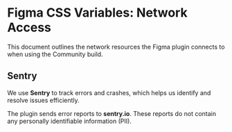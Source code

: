 # Figma CSS Variables: Network Access

This document outlines the network resources the Figma plugin connects to when using the Community build.

## Sentry

We use **Sentry** to track errors and crashes, which helps us identify and resolve issues efficiently.

The plugin sends error reports to **sentry.io**. These reports do not contain any personally identifiable information (PII).
